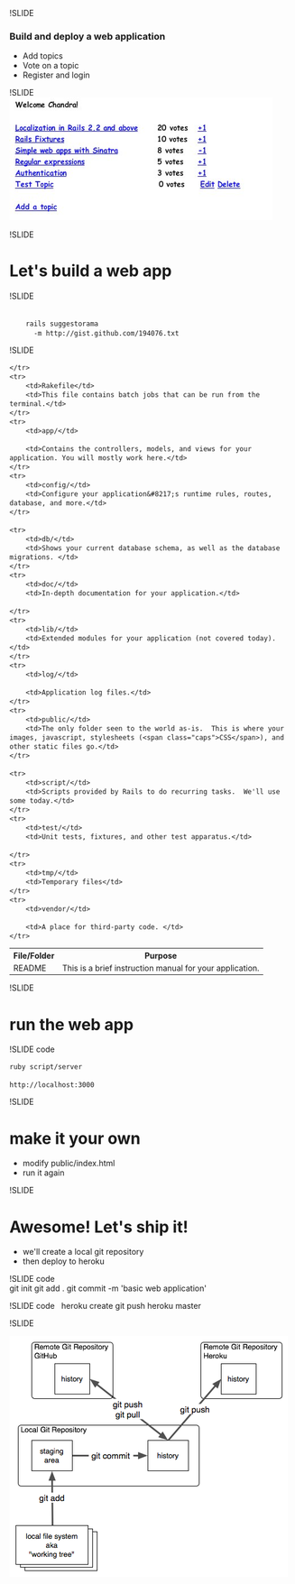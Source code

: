 !SLIDE
### Build and deploy a web application
* Add topics
* Vote on a topic
* Register and login

!SLIDE
<img src="../img/authenticated_home.jpg"/>

!SLIDE
# Let's build a web app

!SLIDE

<code>
    rails suggestorama 
      -m http://gist.github.com/194076.txt 
</code>

!SLIDE
<table>
	<tr>
		<th>File/Folder</th>
		<th>Purpose</th>
	</tr>
	<tr>
		<td><span class="caps">README</span></td>
		<td>This is a brief instruction manual for your application.</td>

	</tr>
	<tr>
		<td>Rakefile</td>
		<td>This file contains batch jobs that can be run from the terminal.</td>
	</tr>
	<tr>
		<td>app/</td>

		<td>Contains the controllers, models, and views for your application. You will mostly work here.</td>
	</tr>
	<tr>
		<td>config/</td>
		<td>Configure your application&#8217;s runtime rules, routes, database, and more.</td>
	</tr>

	<tr>
		<td>db/</td>
		<td>Shows your current database schema, as well as the database migrations. </td>
	</tr>
	<tr>
		<td>doc/</td>
		<td>In-depth documentation for your application.</td>

	</tr>
	<tr>
		<td>lib/</td>
		<td>Extended modules for your application (not covered today).</td>
	</tr>
	<tr>
		<td>log/</td>

		<td>Application log files.</td>
	</tr>
	<tr>
		<td>public/</td>
		<td>The only folder seen to the world as-is.  This is where your images, javascript, stylesheets (<span class="caps">CSS</span>), and other static files go.</td>
	</tr>

	<tr>
		<td>script/</td>
		<td>Scripts provided by Rails to do recurring tasks.  We'll use some today.</td>
	</tr>
	<tr>
		<td>test/</td>
		<td>Unit tests, fixtures, and other test apparatus.</td>

	</tr>
	<tr>
		<td>tmp/</td>
		<td>Temporary files</td>
	</tr>
	<tr>
		<td>vendor/</td>

		<td>A place for third-party code. </td>
	</tr>
</table>

!SLIDE
# run the web app 
!SLIDE code

    ruby script/server

    http://localhost:3000

!SLIDE
# make it your own
* modify public/index.html
* run it again

!SLIDE
# Awesome! Let's ship it!
* we'll create a local git repository
* then deploy to heroku

!SLIDE code
&nbsp;  
    git init
    git add .
    git commit -m 'basic web application'

!SLIDE code
&nbsp;
    heroku create
    git push heroku master

!SLIDE

<img src="../img/git.png"/>
